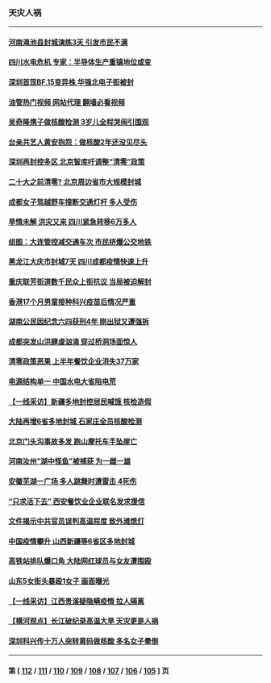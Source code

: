 ### 天灾人祸
---
#### [河南渑池县封城演练3天 引发市民不满](../../pages/ncid280/n13813454.md?08301645) 
#### [四川水电危机 专家：半导体生产重镇地位或变](../../pages/ncid280/n13813508.md?08301645) 
#### [深圳首现BF.15变异株 华强北电子街被封](../../pages/ncid280/n13813444.md?08301645) 
#### [油管热门视频 网站代理 翻墙必看视频](http://209.222.30.114:81/youtube.html?08301645)
#### [吴奇隆携子做核酸检测 3岁儿全程哭闹引围观](../../pages/ncid280/n13813361.md?08301645) 
#### [台亲共艺人黄安抱怨：做核酸2年还没见尽头](../../pages/ncid280/n13813307.md?08301645) 
#### [深圳再封控多区 北京智库吁调整“清零”政策](../../pages/ncid280/n13813188.md?08301645) 
#### [二十大之前清零? 北京周边省市大规模封城](../../pages/ncid280/n13813098.md?08301645) 
#### [成都女子驾越野车撞断交通灯杆 多人受伤](../../pages/ncid280/n13813035.md?08301645) 
#### [旱情未解 洪灾又来 四川紧急转移6万多人](../../pages/ncid280/n13812986.md?08301645) 
#### [组图：大连管控减交通车次 市民挤爆公交地铁](../../pages/ncid280/n13812801.md?08301645) 
#### [黑龙江大庆市封城7天 四川成都疫情快速上升](../../pages/ncid280/n13812688.md?08301645) 
#### [重庆联芳街道数千民众上街抗议 当局被迫解封](../../pages/ncid280/n13812220.md?08301645) 
#### [香港17个月男童接种科兴疫苗后情况严重](../../pages/ncid280/n13812285.md?08301645) 
#### [湖南公民因纪念六四获刑4年 刚出狱又遭强拆](../../pages/ncid280/n13812179.md?08301645) 
#### [成都突发山洪肆虐汹涌 穿过桥洞场面惊人](../../pages/ncid280/n13812144.md?08301645) 
#### [清零政策恶果 上半年餐饮企业消失37万家](../../pages/ncid280/n13811634.md?08301645) 
#### [电源结构单一 中国水电大省陷电荒](../../pages/ncid280/n13811628.md?08301645) 
#### [【一线采访】新疆多地封控居民喊饿 核检造假](../../pages/ncid280/n13811399.md?08301645) 
#### [大陆再增6省多地封城 石家庄全员核酸检测](../../pages/ncid280/n13811423.md?08301645) 
#### [北京门头沟事故多发 跑山摩托车手坠崖亡](../../pages/ncid280/n13811392.md?08301645) 
#### [河南汝州“湖中怪鱼”被捕获 为一雌一雄](../../pages/ncid280/n13811348.md?08301645) 
#### [安徽芜湖一广场 多人跳舞时遭雷击 4死伤](../../pages/ncid280/n13811261.md?08301645) 
#### [“只求活下去” 西安餐饮业企业联名发求援信](../../pages/ncid280/n13810984.md?08301645) 
#### [文件揭示中共官员误判高温程度 致外滩熄灯](../../pages/ncid280/n13810978.md?08301645) 
#### [中国疫情攀升 山西新疆等6省区多地封城](../../pages/ncid280/n13810674.md?08301645) 
#### [高铁站排队爆口角 大陆网红球员与女友遭围殴](../../pages/ncid280/n13810748.md?08301645) 
#### [山东5女街头暴殴1女子 画面曝光](../../pages/ncid280/n13810685.md?08301645) 
#### [【一线采访】江西贵溪疑隐瞒疫情 拉人隔离](../../pages/ncid280/n13810329.md?08301645) 
#### [【横河观点】长江破纪录高温大旱 天灾更是人祸](../../pages/ncid280/n13810280.md?08301645) 
#### [深圳科兴传十万人突转黄码做核酸 多名女子晕倒](../../pages/ncid280/n13810082.md?08301645) 

---
#### 第 [ [112](./112.md?08301645) / [111](./111.md?08301645) / [110](./110.md?08301645) / [109](./109.md?08301645) / [108](./108.md?08301645) / [107](./107.md?08301645) / [106](./106.md?08301645) / [105](./105.md?08301645) ] 页
